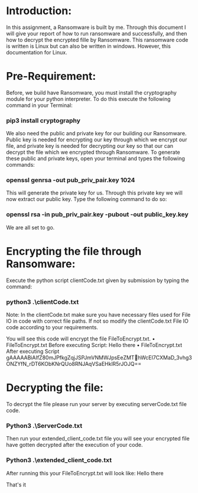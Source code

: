 # Introduction:
In this assignment, a Ransomware is built by me. Through this document I will give your report of 
how to run ransomware and successfully, and then how to decrypt the encrypted fille by 
Ransomware.
This ransomware code is written is Linux but can also be written in windows. However, this 
documentation for Linux.


# Pre-Requirement:
Before, we build have Ransomware, you must install the cryptography module for your python 
interpreter. To do this execute the following command in your Terminal:

### pip3 install cryptography


We also need the public and private key for our building our Ransomware. Public key is needed for 
encrypting our key through which we encrypt our file, and private key is needed for decrypting our 
key so that our can decrypt the file which we encrypted through Ransomware. To generate these 
public and private keys, open your terminal and types the following commands:

### openssl genrsa -out pub_priv_pair.key 1024

This will generate the private key for us. Through this private key we will now extract our public key. 
Type the following command to do so:

### openssl rsa -in pub_priv_pair.key -pubout -out public_key.key

We are all set to go.

# Encrypting the file through Ransomware:

Execute the python script clientCode.txt given by submission by typing the command:

### python3 .\clientCode.txt

Note: In the clientCode.txt make sure you have necessary files used for File IO in code with correct 
file paths. If not so modify the clientCode.txt File IO code according to your requirements.

You will see this code will encrypt the file FileToEncrypt.txt.
• FileToEncrypt.txt Before executing Script:
Hello there
• FileToEncrypt.txt After executing Script
gAAAAABiAIfZ80mJPfkgZqjJSPJmVNMWJpsEeZMThWcEI7CXMaD_3vhg3ONZYfN_rDT6KObKNrQUo8RNJAqVSaEHklR5rJOJQ==

# Decrypting the file:
To decrypt the file please run your server by executing serverCode.txt file code.

### Python3 .\ServerCode.txt

Then run your extended_client_code.txt file you will see your encrypted file have gotten decrypted 
after the execution of your code.

### Python3 .\extended_client_code.txt

After running this your FileToEncrypt.txt will look like:
Hello there






That's it
